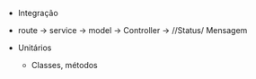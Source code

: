 -  Integração 
  - route -> service -> model -> Controller -> 
  //Status/ Mensagem

- Unitários
  - Classes, métodos
